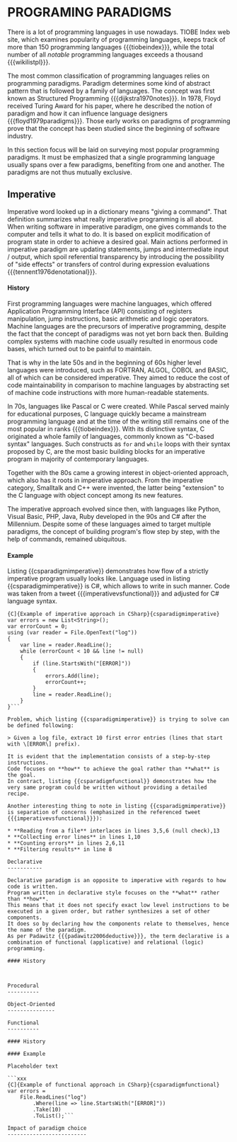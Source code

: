 PROGRAMING PARADIGMS
====================

There is a lot of programming languages in use nowadays.
TIOBE Index web site, which examines popularity of programming languages, keeps track of more than 150 programming languages {{{tiobeindex}}}, while the total number of all *notable* programming languages exceeds a thousand {{{wikilistpl}}}.

The most common classification of programming languages relies on programming paradigms. 
Paradigm determines some kind of abstract pattern that is followed by a family of languages.
The concept was first known as Structured Programming {{{dijkstra1970notes}}}.
In 1978, Floyd received Turing Award for his paper, where he described the notion of paradigm and how it can influence language designers {{{floyd1979paradigms}}}.
Those early works on paradigms of programming prove that the concept has been studied since the beginning of software industry.

In this section focus will be laid on surveying most popular programming paradigms.
It must be emphasized that a single programming language usually spans over a few paradigms, benefiting from one and another.
The paradigms are not thus mutually exclusive.

Imperative
----------

Imperative word looked up in a dictionary means "giving a command".
That definition summarizes what really imperative programming is all about.
When writing software in imperative paradigm, one gives commands to the computer and tells it what to do.
It is based on explicit modification of program state in order to achieve a desired goal.
Main actions performed in imperative paradigm are updating statements, jumps and intermediate input / output, which spoil referential transparency by introducing the possibility of "side effects" or transfers of control during expression evaluations {{{tennent1976denotational}}}.

#### History

First programming languages were machine languages, which offered Application Programming Interface (API) consisting of registers manipulation, jump instructions, basic arithmetic and logic operators.
Machine languages are the precursors of imperative programming, despite the fact that the concept of paradigms was not yet born back then.
Building complex systems with machine code usually resulted in enormous code bases, which turned out to be painful to maintain.

That is why in the late 50s and in the beginning of 60s higher level languages were introduced, such as FORTRAN, ALGOL, COBOL and BASIC, all of which can be considered imperative.
They aimed to reduce the cost of code maintainability in comparison to machine languages by abstracting set of machine code instructions with more human-readable statements.

In 70s, languages like Pascal or C were created.
While Pascal served mainly for educational purposes, C language quickly became a mainstream programming language and at the time of the writing still remains one of the most popular in ranks {{{tiobeindex}}}.
With its distinctive syntax, C originated a whole family of languages, commonly known as "C-based syntax" languages.
Such constructs as `for` and `while` loops with their syntax proposed by C, are the most basic building blocks for an imperative program in majority of contemporary languages.

Together with the 80s came a growing interest in object-oriented approach, which also has it roots in imperative approach.
From the imperative category, Smalltalk and C++ were invented, the latter being "extension" to the C language with object concept among its new features.

The imperative approach evolved since then, with languages like Python, Visual Basic, PHP, Java, Ruby developed in the 90s and C# after the Millennium.
Despite some of these languages aimed to target multiple paradigms, the concept of building program's flow step by step, with the help of commands, remained ubiquitous.

#### Example

Listing {{csparadigmimperative}} demonstrates how flow of a strictly imperative program usually looks like.
Language used in listing {{csparadigmimperative}} is C#, which allows to write in such manner.
Code was taken from a tweet {{{imperativevsfunctional}}} and adjusted for C# language syntax.

```xxx
{C]{Example of imperative approach in CSharp}{csparadigmimperative}
var errors = new List<String>();
var errorCount = 0;
using (var reader = File.OpenText("log"))
{
    var line = reader.ReadLine();
    while (errorCount < 10 && line != null)
    {
        if (line.StartsWith("[ERROR]"))
        {
            errors.Add(line);
            errorCount++;
        }
        line = reader.ReadLine();
    }
}```

Problem, which listing {{csparadigmimperative}} is trying to solve can be defined following:

> Given a log file, extract 10 first error entries (lines that start with \[ERROR\] prefix).

It is evident that the implementation consists of a step-by-step instructions.
Code focuses on **how** to achieve the goal rather than **what** is the goal.
In contract, listing {{csparadigmfunctional}} demonstrates how the very same program could be written without providing a detailed recipe.

Another interesting thing to note in listing {{csparadigmimperative}} is separation of concerns (emphasized in the referenced tweet {{{imperativevsfunctional}}}):

* **Reading from a file** interlaces in lines 3,5,6 (null check),13
* **Collecting error lines** in lines 1,10
* **Counting errors** in lines 2,6,11
* **Filtering results** in line 8

Declarative
-----------

Declarative paradigm is an opposite to imperative with regards to how code is written.
Program written in declarative style focuses on the **what** rather than **how**.
This means that it does not specify exact low level instructions to be executed in a given order, but rather synthesizes a set of other components.
It does so by declaring how the components relate to themselves, hence the name of the paradigm.
As per Padawitz {{{padawitz2006deductive}}}, the term declarative is a combination of functional (applicative) and relational (logic) programming.

#### History



Procedural
----------

Object-Oriented
---------------

Functional
----------

#### History

#### Example

Placeholder text

```xxx
{C]{Example of functional approach in CSharp}{csparadigmfunctional}
var errors = 
    File.ReadLines("log")
        .Where(line => line.StartsWith("[ERROR]"))
        .Take(10)
        .ToList();```

Impact of paradigm choice
-------------------------